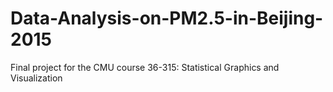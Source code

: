 # Data-Analysis-on-PM2.5-in-Beijing-2015
Final project for the CMU course 36-315: Statistical Graphics and Visualization
